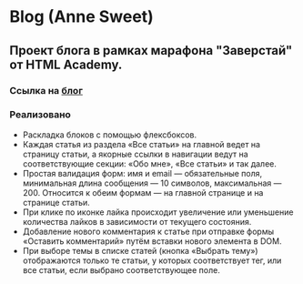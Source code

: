 # Blog (Anne Sweet)

## Проект блога в рамках марафона "Заверстай" от HTML Academy.

### Ссылка на [блог](https://zakharovdm.github.io/BlogHTMLAcademy/)

### Реализовано

* Раскладка блоков с помощью флексбоксов.
* Каждая статья из раздела «Все статьи» на главной ведет на страницу статьи, а якорные ссылки в навигации ведут на 	соответствующие секции: «Обо мне», «Все статьи» и так далее.
* Простая валидация форм: имя и email — обязательные поля, минимальная длина сообщения — 10 символов, максимальная — 200. Относится к обеим формам — на главной странице и на странице статьи.
* При клике по иконке лайка происходит увеличение или уменьшение количества лайков в зависимости от текущего состояния.
* Добавление нового комментария к статье при отправке формы «Оставить комментарий» путём вставки нового элемента в DOM.
* При выборе темы в списке статей (кнопка «Выбрать тему») отображаются только те статьи, у которых соответствует тег, или все статьи, если выбрано соответствующее поле.
